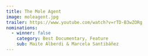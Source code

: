```yaml
---
title: The Mole Agent
image: moleagent.jpg
trailer: https://www.youtube.com/watch?v=rTD-B3wZORg
nominations:
  - winner: false
    category: Best Documentary, Feature
    sub: Maite Alberdi & Marcela Santibáñez
---
```

